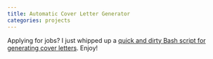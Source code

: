 ```yaml
---
title: Automatic Cover Letter Generator
categories: projects
---
```

Applying for jobs? I just whipped up a [quick and dirty Bash script for generating cover letters](https://github.com/alexcg1/coverletter). Enjoy!
